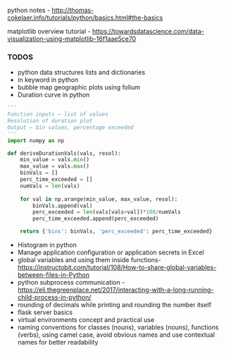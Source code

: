 python notes -  http://thomas-cokelaer.info/tutorials/python/basics.html#the-basics

matplotlib overview tutorial - https://towardsdatascience.com/data-visualization-using-matplotlib-16f1aae5ce70


### TODOS
* python data structures lists and dictionaries
* in keyword in python
* bubble map geographic plots using folium 
* Duration curve in python  
```python
'''
Function inputs – list of values
Resolution of duration plot
Output – bin values, percentage exceeded
'''
import numpy as np

def deriveDurationVals(vals, resol):
    min_value = vals.min()
    max_value = vals.max()
    binVals = []
    perc_time_exceeded = []
    numVals = len(vals)   
    
    for val in np.arange(min_value, max_value, resol):
        binVals.append(val)
        perc_exceeded = len(vals[vals>val])*100/numVals
        perc_time_exceeded.append(perc_exceeded)

    return {'bins': binVals, 'perc_exceeded': perc_time_exceeded}
```
* Histogram in python
* Manage application configuration or application secrets in Excel  
* global variables and using them inside functions- https://instructobit.com/tutorial/108/How-to-share-global-variables-between-files-in-Python
* python subprocess communication - https://eli.thegreenplace.net/2017/interacting-with-a-long-running-child-process-in-python/
* rounding of decimals while printing and rounding the number itself
* flask server basics
* virtual environments concept and practical use
* naming conventions for classes (nouns), variables (nouns), functions (verbs), using camel case, avoid obvious names and use contextual names for better readability



<!--stackedit_data:
eyJoaXN0b3J5IjpbMTE3MjIzNjI4MywxODUyMDA2MDI1LDIxMj
E1NzcxNCwtNzc0ODYwMTQzLC01MjA0NzE5MzgsNzM5MDczNzc5
LC05NjE1ODM3ODMsLTE2ODM5NjEzNiwtMzQ5NDQ4MzczLDE4OD
AyMDI4MTEsLTEyOTI0MTQ3NjksMTYzNTAwMTg2OSwtMTkzOTA0
NzY4NywxOTIxMDA4MjIsLTM1MjkyMTYwLDExOTA0ODA5NTAsLT
E0Njk3OTY4MzddfQ==
-->